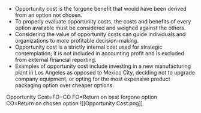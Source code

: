 -   Opportunity cost is the forgone benefit that would have been derived from an option not chosen.
-   To properly evaluate opportunity costs, the costs and benefits of every option available must be considered and weighed against the others.
-   Considering the value of opportunity costs can guide individuals and organizations to more profitable decision-making.
-   Opportunity cost is a strictly internal cost used for strategic contemplation; it is not included in accounting profit and is excluded from external financial reporting.
-   Examples of opportunity cost include investing in a new manufacturing plant in Los Angeles as opposed to Mexico City, deciding not to upgrade company equipment, or opting for the most expensive product packaging option over cheaper options.

Opportunity Cost=FO−CO
FO=Return on best forgone option
CO=Return on chosen option​
![[Opportunity Cost.png]]